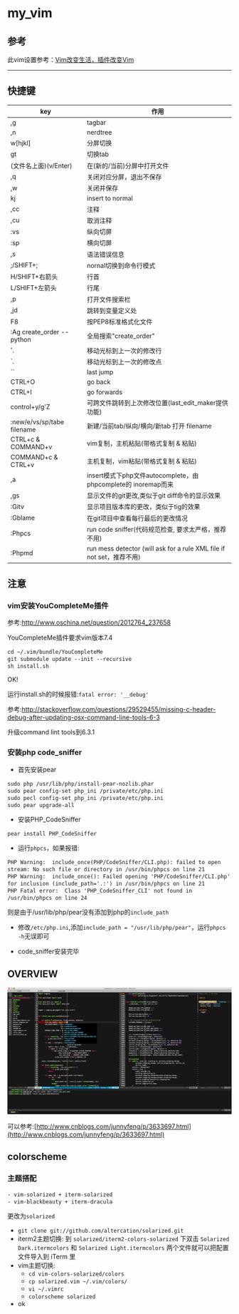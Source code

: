 # my_vim

## 参考

此vim设置参考：[Vim改变生活，插件改变Vim](http://fancyseeker.com/?p=592)

----

## 快捷键

key|作用
----|-----
,g						    			|tagbar
,n						    			|nerdtree
w[hjkl]				    			|分屏切换
gt                          		|切换tab
(文件名上面)(v/Enter)					|在(新的/当前)分屏中打开文件
,q					    				|关闭对应分屏，退出不保存
,w						    			|关闭并保存
kj						    			|insert to normal
,cc						    			|注释
,cu						    			|取消注释
:vs						    			|纵向切屏
:sp						    			|横向切屏
,s						    			|语法错误信息
;/SHIFT+;				    			|nornal切换到命令行模式
H/SHIFT+右箭头 			    		|行首
L/SHIFT+左箭头			    			|行尾	
,p                         		|打开文件搜索栏
,jd                       		|跳转到变量定义处
F8                          		|按PEP8标准格式化文件
:Ag create_order --python   		|全局搜索"create_order"
'.                          		|移动光标到上一次的修改行
`.                          		|移动光标到上一次的修改点
``										|last jump
CTRL+O									|go back
CTRL+I									|go forwards
control+y/g'Z               		|可跨文件跳转到上次修改位置(last_edit_maker提供功能)
:new/e/vs/sp/tabe filename  		|新建/当前tab/纵向/横向/新tab 打开 filename
CTRL+c & COMMAND+v          		|vim复制，主机粘贴(带格式复制 & 粘贴)
COMMAND+c & CTRL+v          		|主机复制，vim粘贴(带格式复制 & 粘贴)
,a                          		|insert模式下php文件autocomplete，由phpcomplete的<C-x><C-o> inoremap而来
,gs                         		|显示文件的git更改,类似于git diff命令的显示效果
:Gitv                       		|显示项目版本库的更改，类似于tig的效果
:Gblame                     		|在git项目中查看每行最后的更改情况
:Phpcs                      		|run code sniffer(代码规范检查, 要求太严格，推荐不用)
:Phpmd                      		|run mess detector (will ask for a rule XML file if not set，推荐不用)

## 注意

### vim安装YouCompleteMe插件

参考:http://www.oschina.net/question/2012764_237658

YouCompleteMe插件要求vim版本7.4

```
cd ~/.vim/bundle/YouCompleteMe
git submodule update --init --recursive
sh install.sh
```
OK!

运行install.sh的时候报错:`fatal error: '__debug'`

参考:http://stackoverflow.com/questions/29529455/missing-c-header-debug-after-updating-osx-command-line-tools-6-3

升级command lint tools到6.3.1

### 安装php code_sniffer

* 首先安装pear

```
sudo php /usr/lib/php/install-pear-nozlib.phar
sudo pear config-set php_ini /private/etc/php.ini
sudo pecl config-set php_ini /private/etc/php.ini
sudo pear upgrade-all
```

* 安装PHP_CodeSniffer

```
pear install PHP_CodeSniffer
```

* 运行`phpcs`，如果报错:

```
PHP Warning:  include_once(PHP/CodeSniffer/CLI.php): failed to open stream: No such file or directory in /usr/bin/phpcs on line 21
PHP Warning:  include_once(): Failed opening 'PHP/CodeSniffer/CLI.php' for inclusion (include_path='.:') in /usr/bin/phpcs on line 21
PHP Fatal error:  Class 'PHP_CodeSniffer_CLI' not found in /usr/bin/phpcs on line 24
```

则是由于/usr/lib/php/pear没有添加到php的`include_path`

* 修改`/etc/php.ini`,添加`include_path = "/usr/lib/php/pear"`，运行`phpcs -h`无误即可

* code_sniffer安装完毕

## OVERVIEW

![screen](screen.png)

可以参考:[http://www.cnblogs.com/junnyfeng/p/3633697.html](http://www.cnblogs.com/junnyfeng/p/3633697.html)

## colorscheme

### 主题搭配

    - vim-solarized + iterm-solarized
    - vim-blackbeauty + iterm-dracula

更改为`solarized`

- `git clone git://github.com/altercation/solarized.git`
- iterm2主题切换: 到 `solarized/iterm2-colors-solarized` 下双击 `Solarized Dark.itermcolors` 和 `Solarized Light.itermcolors` 两个文件就可以把配置文件导入到 iTerm 里
- vim主题切换: 
	- `cd vim-colors-solarized/colors`
	- `cp solarized.vim ~/.vim/colors/`
	- `vi ~/.vimrc`
	- `colorscheme solarized`
- ok
